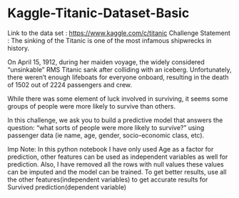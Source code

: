 # Kaggle-Titanic-Dataset-Basic
Link to the data set : https://www.kaggle.com/c/titanic
Challenge Statement :
The sinking of the Titanic is one of the most infamous shipwrecks in history.

On April 15, 1912, during her maiden voyage, the widely considered “unsinkable” RMS Titanic sank after colliding with an iceberg. Unfortunately, there weren’t enough lifeboats for everyone onboard, resulting in the death of 1502 out of 2224 passengers and crew.

While there was some element of luck involved in surviving, it seems some groups of people were more likely to survive than others.

In this challenge, we ask you to build a predictive model that answers the question: “what sorts of people were more likely to survive?” using passenger data (ie name, age, gender, socio-economic class, etc).

Imp Note:
In this python notebook I have only used Age as a factor for prediction, other features can be used as independent variables as well for prediction. Also, I have removed all the rows with null values these values can be imputed and the model can be trained. To get better results, use all the other features(independent variables) to get accurate results for Survived prediction(dependent variable)

